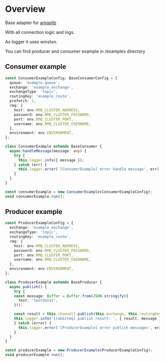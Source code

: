# Overview
Base adapter for [amqplib](https://www.npmjs.com/package/amqplib)

With all connection logic and logs.

As logger it uses winston.


You can find producer and consumer example in /examples directory

## Consumer example
```typescript
const ConsumerExampleConfig: BaseConsumerConfig = {
  queue: 'example.queue',
  exchange: 'example_exchange',
  exchangeType: 'topic',
  routingKey: 'example_route',
  prefetch: 1,
  rmq: {
    host: env.RMQ_CLUSTER_ADDRESS,
    password: env.RMQ_CLUSTER_PASSWORD,
    port: env.RMQ_CLUSTER_PORT,
    username: env.RMQ_CLUSTER_USERNAME,
  },
  environment: env.ENVIRONMENT,
};

class ConsumerExample extends BaseConsumer {
  async handleMessage(message: any) {
    try {
      this.logger.info({ message });
    } catch (err) {
      this.logger.error('[ConsumerExample] error handle message', err);
    }
  }
}

const consumerExample = new ConsumerExample(ConsumerExampleConfig);
void consumerExample.run();
```

## Producer example
```typescript
const ProducerExampleConfig = {
  exchange: 'example_exchange',
  exchangeType: 'topic',
  routingKey: 'example_route',
  rmq: {
    host: env.RMQ_CLUSTER_ADDRESS,
    password: env.RMQ_CLUSTER_PASSWORD,
    port: env.RMQ_CLUSTER_PORT,
    username: env.RMQ_CLUSTER_USERNAME,
  },
  environment: env.ENVIRONMENT,
};

class ProducerExample extends BaseProducer {
  async publish() {
    try {
    const message: Buffer = Buffer.from(JSON.stringify({
      test: 'testdata1',
    }));

    const result = this.channel?.publish(this.exchange, this.routingKey, message) as boolean;
    this.logger.info('[rabbitmq] publish result: ', { result, message });
    } catch (error) {
      this.logger.error('[ProducerExample] error publish messages', error);
    }
  }
}

const producerExample = new ProducerExample(ProducerExampleConfig);
void producerExample.run();

```
